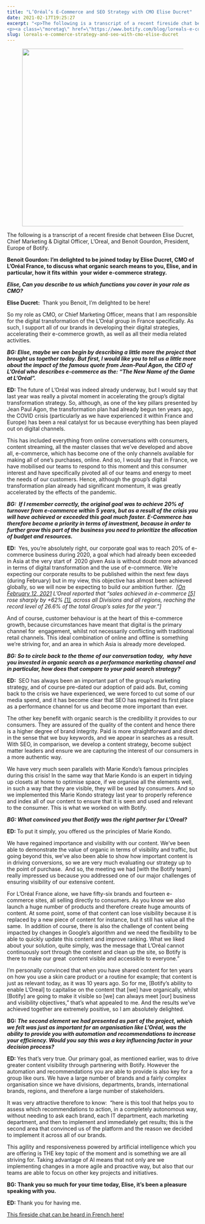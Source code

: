 ```yaml
---
title: "L’Oréal’s E-Commerce and SEO Strategy with CMO Elise Ducret"
date: 2021-02-17T19:25:27
excerpt: "<p>The following is a transcript of a recent fireside chat between Elise Ducret, Chief Marketing &amp; Digital Officer, L’Oreal, and Benoit Gourdon, President, Europe of Botify.&nbsp; Benoit Gourdon: I’m delighted to be joined today by Elise Ducret, CMO of L&#8217;Oréal France, to discuss what organic search means to you, Elise, and in particular, how it&hellip; </p>
<p><a class=\"moretag\" href=\"https://www.botify.com/blog/loreals-e-commerce-strategy-and-seo-with-cmo-elise-ducret\">Read the full article</a></p>"
slug: loreals-e-commerce-strategy-and-seo-with-cmo-elise-ducret
---
```



<figure class="wp-block-image size-large"><img loading="lazy" decoding="async" width="1024" height="467" src="https://www.botify.com/wp-content/uploads/2021/02/image-1024x467.png" alt="" class="wp-image-4100" srcset="https://www.botify.com/wp-content/uploads/2021/02/image-1024x467.png 1024w, https://www.botify.com/wp-content/uploads/2021/02/image-300x137.png 300w, https://www.botify.com/wp-content/uploads/2021/02/image-768x350.png 768w, https://www.botify.com/wp-content/uploads/2021/02/image-600x274.png 600w, https://www.botify.com/wp-content/uploads/2021/02/image.png 1026w" sizes="(max-width: 1024px) 100vw, 1024px" /></figure>



<p>The following is a transcript of a recent fireside chat between Elise Ducret, Chief Marketing &amp; Digital Officer, L’Oreal, and Benoit Gourdon, President, Europe of Botify.&nbsp;</p>



<p><strong>Benoit Gourdon: I’m delighted to be joined today by Elise Ducret, CMO of L&#8217;Oréal France, to discuss what organic search means to you, Elise, and in particular, how it fits within&nbsp; your wider e-commerce strategy.&nbsp;&nbsp;</strong></p>



<p><strong><em>Elise, Can you describe to us which functions you cover in your role as CMO?</em></strong></p>



<p><strong>Elise Ducret: </strong>&nbsp;Thank you Benoit, I’m delighted to be here!</p>



<p>So my role as CMO, or Chief Marketing Officer, means that I am responsible for the digital transformation of the L&#8217;Oréal group in France specifically. As such, I support all of our brands in developing their digital strategies, accelerating their e-commerce growth, as well as all their media related activities.</p>



<p><strong><em>BG: Elise, maybe we can begin by describing a little more the project that brought us together today. But first, I would like you to tell us a little more about the impact of the famous quote from Jean-Paul Agon, the CEO of L&#8217;Oréal who describes e-commerce as the: “The New Name of the Game at L’Oréal”.</em></strong></p>



<p><strong>ED: </strong>The future of L&#8217;Oréal was indeed already underway, but I would say that last year was really a pivotal moment in accelerating the group&#8217;s digital transformation strategy. So, although, as one of the key pillars presented by Jean Paul Agon, the transformation plan had already begun ten years ago, the COVID crisis (particularly as we have experienced it within France and Europe) has been a real catalyst for us because everything has been played out on digital channels.</p>



<p>This has included everything from online conversations with consumers, content streaming, all the master classes that we’ve developed and above all, e-commerce, which has become one of the only channels available for making all of one’s purchases, online. And so, I would say that in France, we have mobilised our teams to respond to this moment and this consumer interest and have specifically pivoted all of our teams and energy to meet the needs of our customers. Hence, although the group&#8217;s digital transformation plan already had significant momentum, it was greatly accelerated by the effects of the pandemic.&nbsp;</p>



<p><strong><em>BG:&nbsp; If I remember correctly, the original goal was to achieve 20% of turnover from e-commerce within 5 years, but as a result of the crisis you will have achieved or exceeded this goal much faster. E-Commerce has therefore become a priority in terms of investment, because in order to further grow this part of the business you need to prioritize the allocation of budget and resources.</em></strong></p>



<p><strong>ED: </strong>&nbsp;Yes, you’re absolutely right, our corporate goal was to reach 20% of e-commerce business during 2020, a goal which had already been exceeded in Asia at the very start of&nbsp; 2020 given Asia is without doubt more advanced in terms of digital transformation and the use of e-commerce. We’re expecting our corporate results to be published within the next few days (during February) but in my view, this objective has almost been achieved globally, so we will now be expecting to build our ambition further.&nbsp; <em>[</em><a href="https://www.loreal-finance.com/eng/news-release/2020-annual-results"><em>On February 12, 2021</em></a><em> L’Oreal reported that “sales achieved in e-commerce </em><a href="https://www.loreal-finance.com/eng/news-release/2020-annual-results#_ftn5"><em>[5]</em></a><em> rose sharply by +62% </em><a href="https://www.loreal-finance.com/eng/news-release/2020-annual-results#_ftn1"><em>[1]</em></a><em>, across all Divisions and all regions, reaching the record level of 26.6% of the total Group’s sales for the year.”]</em></p>



<p>And of course, customer behaviour is at the heart of this e-commerce growth, because circumstances have meant that digital is the primary channel for&nbsp; engagement, whilst not necessarily conflicting with traditional retail channels. This ideal combination of online and offline is something we’re striving for, and an area in which Asia is already more developed.</p>



<p><strong><em>BG: So to circle back to the theme of our conversation today,&nbsp; why have you invested in organic search as a performance marketing channel and in particular, how does that compare to your paid search strategy?</em></strong></p>



<p><strong>ED</strong><strong>:</strong><strong> </strong>&nbsp;SEO has always been an important part of the group&#8217;s marketing strategy, and of course pre-dated our adoption of paid ads. But, coming back to the crisis we have experienced, we were forced to cut some of our media spend, and it has become clear that SEO has regained its first place as a performance channel for us and become more important than ever.</p>



<p>The other key benefit with organic search is the credibility it provides to our consumers. They are assured of the quality of the content and hence there is a higher degree of brand integrity. Paid is more straightforward and direct in the sense that we buy keywords, and we appear in searches as a result. With SEO, in comparison, we develop a content strategy, become subject matter leaders and ensure we are capturing the interest of our consumers in a more authentic way.&nbsp;</p>



<p>We have very much seen parallels with Marie Kondo’s famous principles during this crisis! In the same way that Marie Kondo is an expert in tidying up closets at home to optimise space, if we organise all the elements well, in such a way that they are visible, they will be used by consumers. And so we implemented this Marie Kondo strategy last year to properly reference and index all of our content to ensure that it is seen and used and relevant to the consumer. This is what we worked on with Botify.</p>



<p><strong><em>BG: What convinced you that Botify was the right partner for L’Oreal?</em></strong></p>



<p><strong>ED: </strong>To put it simply, you offered us the principles of Marie Kondo.&nbsp;</p>



<p>We have regained importance and visibility with our content. We’ve been able to demonstrate the value of organic in terms of visibility and traffic, but going beyond this, we’ve also been able to show how important content is in driving conversions, so we are very much evaluating our strategy up to the point of purchase.&nbsp; And so, the meeting we had [with the Botify team] really impressed us because you addressed one of our major challenges of ensuring visibility of our extensive content.&nbsp;</p>



<p>For L’Oréal France alone, we have fifty-six brands and fourteen e-commerce sites, all selling directly to consumers. As you know we also launch a huge number of products and therefore create huge amounts of content. At some point, some of that content can lose visibility because it is replaced by a new piece of content for instance, but it still has value all the same.&nbsp; In addition of course, there is also the challenge of content being impacted by changes in Google’s algorithm and we need the flexibility to be able to quickly update this content and improve ranking. What we liked about your solution, quite simply, was the message that L’Oréal cannot&nbsp; continuously sort through the content and clean up the site, so Botify is there to make our great&nbsp; content visible and accessible to everyone.”</p>



<p>I’m personally convinced that when you have shared content for ten years on how you use a skin care product or a routine for example; that content is just as relevant today, as it was 10 years ago. So for me, [Botify’s ability to enable L’Oreal] to capitalise on the content that [we] have organically, whilst [Botify] are going to make it visible so [we] can always meet [our] business and visibility objectives,” that&#8217;s what appealed to me. And the results we’ve achieved together are extremely positive, so I am absolutely delighted.</p>



<p><strong>BG: </strong><strong><em>The second element we had presented as part of the project, which we felt was just as important for an organisation like L’Oréal, was the ability to provide you with automation and recommendations to increase your efficiency. Would you say this was a key influencing factor in your decision process?&nbsp;</em></strong></p>



<p><strong>ED: </strong>Yes that’s very true. Our primary goal, as mentioned earlier, was to drive greater content visibility through partnering with Botify. However the automation and recommendations you are able to provide is also key for a group like ours. We have a large number of brands and a fairly complex organisation since we have divisions, departments, brands, international brands, regions, and therefore a large number of stakeholders.</p>



<p>It was very attractive therefore to know:&nbsp; “here is this tool that helps you to assess which recommendations to action, in a completely autonomous way, without needing to ask each brand, each IT department, each marketing department, and then to implement and immediately get results; this is the second area that convinced us of the platform and the reason we decided to implement it across all of our brands.&nbsp;</p>



<p>This agility and responsiveness powered by artificial intelligence which you are offering is THE key topic of the moment and is something we are all striving for. Taking advantage of AI means that not only are we implementing changes in a more agile and proactive way, but also that our teams are able to focus on other key projects and initiatives.&nbsp;</p>



<p><strong>BG: Thank you so much for your time today, Elise, it’s been a pleasure speaking with you.&nbsp;</strong></p>



<p><strong>ED: </strong>Thank you for having me.&nbsp;</p>



<script src="https://fast.wistia.com/embed/medias/145yqlgmu4.jsonp" async></script><script src="https://fast.wistia.com/assets/external/E-v1.js" async></script><div class="wistia_responsive_padding" style="padding:20% 0 0 0;position:relative;"><div class="wistia_responsive_wrapper" style="height:100%;left:0;position:absolute;top:0;width:100%;"><span class="wistia_embed wistia_async_145yqlgmu4 popover=true popoverAnimateThumbnail=true popoverContent=link videoFoam=true" style="display:inline;position:relative"><a href="#">This fireside chat can be heard in French here!</a></span></div></div>
